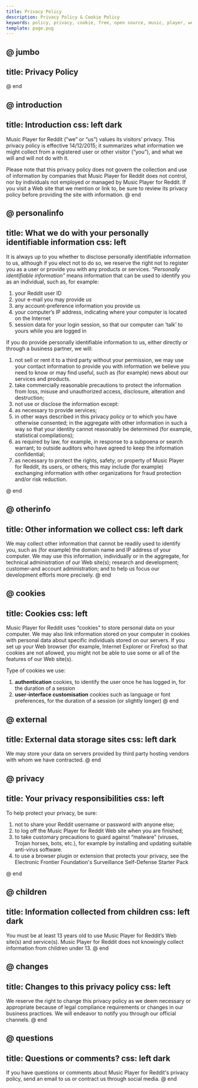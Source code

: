 ```yaml
---
title: Privacy Policy
description: Privacy Policy & Cookie Policy
keywords: policy, privacy, cookie, free, open source, music, player, web
template: page.pug
---
```



@ jumbo
---
title: Privacy Policy
---
@ end

@ introduction
---
title: Introduction
css: left dark
---
Music Player for Reddit ("we” or “us”) values its visitors’ privacy. This privacy policy is effective 14/12/2015; it summarizes what information we might collect from a registered user or other visitor (“you”), and what we will and will not do with it.

Please note that this privacy policy does not govern the collection and use of information by companies that Music Player for Reddit does not control, nor by individuals not employed or managed by Music Player for Reddit. If you visit a Web site that we mention or link to, be sure to review its privacy policy before providing the site with information.
@ end

@ personalinfo
---
title: What we do with your personally identifiable information
css: left
---
It is always up to you whether to disclose personally identifiable information to us, although if you elect not to do so, we reserve the right not to register you as a user or provide you with any products or services. *“Personally identifiable information”* means information that can be used to identify you as an individual, such as, for example:

1. your Reddit user ID
1. your e-mail you may provide us
1. any account-preference information you provide us
1. your computer’s IP address, indicating where your computer is located on the Internet
1. session data for your login session, so that our computer can ‘talk’ to yours while you are logged in

If you do provide personally identifiable information to us, either directly or through a business partner, we will:

1. not sell or rent it to a third party without your permission, we may use your contact information to provide you with information we believe you need to know or may find useful, such as (for example) news about our services and products.
1. take commercially reasonable precautions to protect the information from loss, misuse and unauthorized access, disclosure, alteration and destruction;
1. not use or disclose the information except:
  1. as necessary to provide services;
  1. in other ways described in this privacy policy or to which you have otherwise consented; in the aggregate with other information in such a way so that your identity cannot reasonably be determined (for example, statistical compilations);
  1. as required by law, for example, in response to a subpoena or search warrant; to outside auditors who have agreed to keep the information confidential;
  1. as necessary to protect the rights, safety, or property of Music Player for Reddit, its users, or others; this may include (for example) exchanging information with other organizations for fraud protection and/or risk reduction.

@ end

@ otherinfo
---
title: Other information we collect
css: left dark
---
We may collect other information that cannot be readily used to identify you, such as (for example) the domain name and IP address of your computer. We may use this information, individually or in the aggregate, for technical administration of our Web site(s); research and development; customer-and account administration; and to help us focus our development efforts more precisely.
@ end

@ cookies
---
title: Cookies
css: left
---
Music Player for Reddit uses “cookies” to store personal data on your computer. We may also link information stored on your computer in cookies with personal data about specific individuals stored on our servers. If you set up your Web browser (for example, Internet Explorer or Firefox) so that cookies are not allowed, you might not be able to use some or all of the features of our Web site(s).

Type of cookies we use:

1. **authentication** cookies, to identify the user once he has logged in, for the duration of a session
1. **user‑interface customisation** cookies such as language or font preferences, for the duration of a session (or slightly longer)
@ end

@ external
---
title: External data storage sites
css: left dark
---
We may store your data on servers provided by third party hosting vendors with whom we have contracted.
@ end

@ privacy
---
title: Your privacy responsibilities
css: left
---
To help protect your privacy, be sure:
1. not to share your Reddit username or password with anyone else;
1. to log off the Music Player for Reddit Web site when you are finished;
1. to take customary precautions to guard against “malware” (viruses, Trojan horses, bots, etc.), for example by installing and updating suitable anti-virus software.
1. to use a browser plugin or extension that protects your privacy, see the Electronic Frontier Foundation's Surveillance Self-Defense Starter Pack

@ end

@ children
---
title: Information collected from children
css: left dark
---
You must be at least 13 years old to use Music Player for Reddit‘s Web site(s) and service(s). Music Player for Reddit does not knowingly collect information from children under 13.
@ end

@ changes
---
title: Changes to this privacy policy
css: left
---
We reserve the right to change this privacy policy as we deem necessary or appropriate because of legal compliance requirements or changes in our business practices. We will endeavor to notify you through our official channels.
@ end

@ questions
---
title: Questions or comments?
css: left dark
---
If you have questions or comments about Music Player for Reddit's privacy policy, send an email to us or contract us through social media.
@ end
